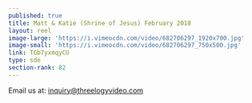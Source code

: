 ```yaml
---
published: true
title: Matt & Katie (Shrine of Jesus) February 2018
layout: reel
image-large: 'https://i.vimeocdn.com/video/682706297_1920x700.jpg'
image-small: 'https://i.vimeocdn.com/video/682706297_750x500.jpg'
link: TGb7yxmqyCU
type: sde
section-rank: 82
---
```

Email us at: inquiry@threelogyvideo.com
